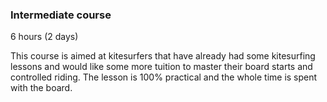 ### Intermediate course

6 hours (2 days)

This course is aimed at kitesurfers that have already had some kitesurfing lessons and would like some more tuition to master their board starts and controlled riding. The lesson is 100% practical and the whole time is spent with the board.
